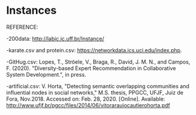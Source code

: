 # Instances


REFERENCE: 

-200data: http://labic.ic.uff.br/Instance/

-karate.csv and protein.csv: https://networkdata.ics.uci.edu/index.php.

-GitHug.csv: Lopes, T., Ströele, V., Braga, R., David, J. M. N., and Campos, F. (2020). "Diversity-based Expert Recommendation in Collaborative System Development.", in press.

-artificial.csv: V. Horta, "Detecting semantic overlapping communities and influential nodes in social networks," M.S. thesis, PPGCC, UFJF, Juiz de Fora, Nov.2018. Accessed on: Feb. 28, 2020. [Online]. Available: http://www.ufjf.br/pgcc/files/2014/06/vitoraraujocautierohorta.pdf
